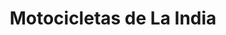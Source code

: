 ---
title: "Motocicletas de La India"
url: /san-pedro-sula/motocicletas-de-la-india/
shop: motocicleta
---
